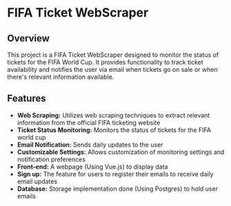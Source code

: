 # FIFA Ticket WebScraper

## Overview
This project is a FIFA Ticket WebScraper designed to monitor the status of tickets for the FIFA World Cup. It provides functionality to track ticket availability and notifies the user via email when tickets go on sale or when there's relevant information available.

## Features
- **Web Scraping:** Utilizes web scraping techniques to extract relevant information from the official FIFA ticketing website
- **Ticket Status Monitoring:** Monitors the status of tickets for the FIFA world cup
- **Email Notification:** Sends daily updates to the user
- **Customizable Settings:** Allows customization of monitoring settings and notification preferences
- **Front-end:** A webpage (Using Vue.js) to display data
- **Sign up:** The feature for users to register their emails to receive daily email updates
- **Database:** Storage implementation done (Using Postgres) to hold user emails
